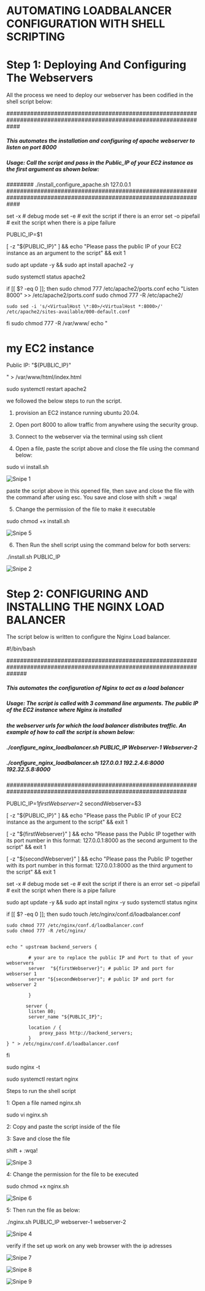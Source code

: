 # AUTOMATING LOADBALANCER CONFIGURATION WITH SHELL SCRIPTING

# Step 1: Deploying And Configuring The Webservers

All the process we need to deploy our webserver has been codified in the shell script below:

####################################################################################################################
##### This automates the installation and configuring of apache webserver to listen on port 8000
##### Usage: Call the script and pass in the Public_IP of your EC2 instance as the first argument as shown below:
######## ./install_configure_apache.sh 127.0.0.1
####################################################################################################################

set -x # debug mode
set -e # exit the script if there is an error
set -o pipefail # exit the script when there is a pipe failure

PUBLIC_IP=$1

[ -z "${PUBLIC_IP}" ] && echo "Please pass the public IP of your EC2 instance as an argument to the script" && exit 1

sudo apt update -y &&  sudo apt install apache2 -y

sudo systemctl status apache2

if [[ $? -eq 0 ]]; then
    sudo chmod 777 /etc/apache2/ports.conf
    echo "Listen 8000" >> /etc/apache2/ports.conf
    sudo chmod 777 -R /etc/apache2/

    sudo sed -i 's/<VirtualHost \*:80>/<VirtualHost *:8000>/' /etc/apache2/sites-available/000-default.conf

fi
sudo chmod 777 -R /var/www/
echo "<!DOCTYPE html>
        <html>
        <head>
            <title>My EC2 Instance</title>
        </head>
        <body>
            <h1>my EC2 instance</h1>
            <p>Public IP: "${PUBLIC_IP}"</p>
        </body>
        </html>" > /var/www/html/index.html

sudo systemctl restart apache2

we followed the below steps to run the script.

1. provision an EC2 instance running ubuntu 20.04.

2. Open port 8000 to allow traffic from anywhere using the security group.

3. Connect to the webserver via the terminal using ssh client

4. Open a file, paste the script above and close the file using the command below:

sudo vi install.sh

![Snipe 1](https://github.com/Mirahkeyz/Darey.io-Projects/assets/134533695/9978dea3-6466-4e2b-9ac5-6f6ecec7f00b)

paste the script above in this opened file, then save and close the file with the command after using esc. You save and close with shift + :wqa!

5. Change the permission of the file to make it executable

sudo chmod +x install.sh

![Snipe 5](https://github.com/Mirahkeyz/Darey.io-Projects/assets/134533695/b0e43fa1-f647-4fa1-83ac-c1765cd4efb4)


6. Then Run the shell script using the command below for both servers:
   
./install.sh PUBLIC_IP

![Snipe 2](https://github.com/Mirahkeyz/Darey.io-Projects/assets/134533695/4590b393-9b41-44ce-8212-fe9018fdf6c8)

# Step 2: CONFIGURING AND INSTALLING THE NGINX LOAD BALANCER

The script below is written to configure the Nginx Load balancer.

#!/bin/bash

######################################################################################################################
##### This automates the configuration of Nginx to act as a load balancer
##### Usage: The script is called with 3 command line arguments. The public IP of the EC2 instance where Nginx is installed
##### the webserver urls for which the load balancer distributes traffic. An example of how to call the script is shown below:
##### ./configure_nginx_loadbalancer.sh PUBLIC_IP Webserver-1 Webserver-2
#####  ./configure_nginx_loadbalancer.sh 127.0.0.1 192.2.4.6:8000  192.32.5.8:8000
############################################################################################################# 

PUBLIC_IP=$1
firstWebserver=$2
secondWebserver=$3

[ -z "${PUBLIC_IP}" ] && echo "Please pass the Public IP of your EC2 instance as the argument to the script" && exit 1

[ -z "${firstWebserver}" ] && echo "Please pass the Public IP together with its port number in this format: 127.0.0.1:8000 as the second argument to the script" && exit 1

[ -z "${secondWebserver}" ] && echo "Please pass the Public IP together with its port number in this format: 127.0.0.1:8000 as the third argument to the script" && exit 1

set -x # debug mode
set -e # exit the script if there is an error
set -o pipefail # exit the script when there is a pipe failure


sudo apt update -y && sudo apt install nginx -y
sudo systemctl status nginx

if [[ $? -eq 0 ]]; then
    sudo touch /etc/nginx/conf.d/loadbalancer.conf

    sudo chmod 777 /etc/nginx/conf.d/loadbalancer.conf
    sudo chmod 777 -R /etc/nginx/

    
    echo " upstream backend_servers {

            # your are to replace the public IP and Port to that of your webservers
            server  "${firstWebserver}"; # public IP and port for webserser 1
            server "${secondWebserver}"; # public IP and port for webserver 2

            }

           server {
            listen 80;
            server_name "${PUBLIC_IP}";

            location / {
                proxy_pass http://backend_servers;   
            }
    } " > /etc/nginx/conf.d/loadbalancer.conf
fi

sudo nginx -t

sudo systemctl restart nginx

Steps to run the shell script

1: Open a file named nginx.sh

sudo vi nginx.sh

2: Copy and paste the script inside of the file

3: Save and close the file

shift + :wqa!

![Snipe 3](https://github.com/Mirahkeyz/Darey.io-Projects/assets/134533695/a77c0464-8667-4af2-b9a2-5230553eaacd)


4: Change the permission for the file to be executed

sudo chmod +x nginx.sh

![Snipe 6](https://github.com/Mirahkeyz/Darey.io-Projects/assets/134533695/67956655-ff62-446f-accd-218bba0e3496)

5: Then run the file as below:

./nginx.sh PUBLIC_IP webserver-1 webserver-2

![Snipe 4](https://github.com/Mirahkeyz/Darey.io-Projects/assets/134533695/a43bf6fc-a8c3-4e74-80fc-bccc50feeee0)

verify if the set up work on any web browser with the ip adresses

![Snipe 7](https://github.com/Mirahkeyz/Darey.io-Projects/assets/134533695/2e14374f-5cc7-4060-9e93-cb4c8302a41a)

![Snipe 8](https://github.com/Mirahkeyz/Darey.io-Projects/assets/134533695/d20b3263-fd79-4b64-9630-35df5c055d15)

![Snipe 9](https://github.com/Mirahkeyz/Darey.io-Projects/assets/134533695/0c47ceca-85a8-4bc3-afb5-69fcc544c859)


